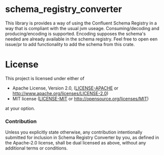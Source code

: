 # schema_registry_converter

This library is provides a way of using the Confluent Schema Registry in a way that is compliant with the usual jvm useage.
Consuming/decoding and producing/encoding is supported. Encoding supposes the schema's needed are already available in the schema registry.
Feel free to open een issue/pr to add functionality to add the schema from this crate.

# License

This project is licensed under either of

 * Apache License, Version 2.0, ([LICENSE-APACHE](LICENSE-APACHE) or
   http://www.apache.org/licenses/LICENSE-2.0)
 * MIT license ([LICENSE-MIT](LICENSE-MIT) or
   http://opensource.org/licenses/MIT)

at your option.

### Contribution

Unless you explicitly state otherwise, any contribution intentionally submitted
for inclusion in Schema Registry Converter by you, as defined in the Apache-2.0 license, shall be
dual licensed as above, without any additional terms or conditions.
